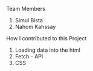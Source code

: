 Team Members
1. Simul Bista
2. Nahom Kahssay

How I contributed to this Project
1. Loading data into the html
2. Fetch - API
3. CSS